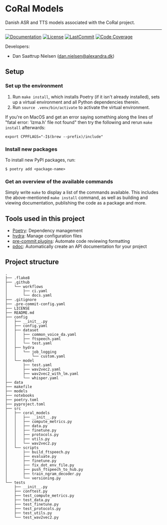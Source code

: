 # CoRal Models

Danish ASR and TTS models associated with the CoRal project.

______________________________________________________________________
[![Documentation](https://img.shields.io/badge/docs-passing-green)](https://alexandrainst.github.io/CoRal-models/coral_models.html)
[![License](https://img.shields.io/github/license/alexandrainst/CoRal-models)](https://github.com/alexandrainst/CoRal-models/blob/main/LICENSE)
[![LastCommit](https://img.shields.io/github/last-commit/alexandrainst/CoRal-models)](https://github.com/alexandrainst/CoRal-models/commits/main)
[![Code Coverage](https://img.shields.io/badge/Coverage-61%25-yellow.svg)](https://github.com/alexandrainst/CoRal-models/tree/main/tests)


Developers:

- Dan Saattrup Nielsen (dan.nielsen@alexandra.dk)


## Setup

### Set up the environment

1. Run `make install`, which installs Poetry (if it isn't already installed), sets up a virtual environment and all Python dependencies therein.
2. Run `source .venv/bin/activate` to activate the virtual environment.

If you're on MacOS and get an error saying something along the lines of "fatal error:
'lzma.h' file not found" then try the following and rerun `make install` afterwards:

```
export CPPFLAGS="-I$(brew --prefix)/include"
```


### Install new packages

To install new PyPI packages, run:

```
$ poetry add <package-name>
```

### Get an overview of the available commands

Simply write `make` to display a list of the commands available. This includes the
above-mentioned `make install` command, as well as building and viewing documentation,
publishing the code as a package and more.


## Tools used in this project
* [Poetry](https://towardsdatascience.com/how-to-effortlessly-publish-your-python-package-to-pypi-using-poetry-44b305362f9f): Dependency management
* [hydra](https://hydra.cc/): Manage configuration files
* [pre-commit plugins](https://pre-commit.com/): Automate code reviewing formatting
* [pdoc](https://github.com/pdoc3/pdoc): Automatically create an API documentation for your project


## Project structure
```
.
├── .flake8
├── .github
│   └── workflows
│       ├── ci.yaml
│       └── docs.yaml
├── .gitignore
├── .pre-commit-config.yaml
├── LICENSE
├── README.md
├── config
│   ├── __init__.py
│   ├── config.yaml
│   ├── dataset
│   │   ├── common_voice_da.yaml
│   │   ├── ftspeech.yaml
│   │   └── test.yaml
│   ├── hydra
│   │   └── job_logging
│   │       └── custom.yaml
│   └── model
│       ├── test.yaml
│       ├── wav2vec2.yaml
│       ├── wav2vec2_with_lm.yaml
│       └── whisper.yaml
├── data
├── makefile
├── models
├── notebooks
├── poetry.toml
├── pyproject.toml
├── src
│   ├── coral_models
│   │   ├── __init__.py
│   │   ├── compute_metrics.py
│   │   ├── data.py
│   │   ├── finetune.py
│   │   ├── protocols.py
│   │   ├── utils.py
│   │   └── wav2vec2.py
│   └── scripts
│       ├── build_ftspeech.py
│       ├── evaluate.py
│       ├── finetune.py
│       ├── fix_dot_env_file.py
│       ├── push_ftspeech_to_hub.py
│       ├── train_ngram_decoder.py
│       └── versioning.py
└── tests
    ├── __init__.py
    ├── conftest.py
    ├── test_compute_metrics.py
    ├── test_data.py
    ├── test_finetune.py
    ├── test_protocols.py
    ├── test_utils.py
    └── test_wav2vec2.py
```
